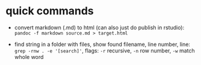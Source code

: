 # quick commands

* convert markdown (.md) to html (can also just do publish in rstudio): `pandoc -f markdown source.md > target.html`

* find string in a folder with files, show found filename, line number, line: 
`grep -rnw . -e '[search]'`,  flags: `-r` recursive, `-n` row number, `-w` match whole word
